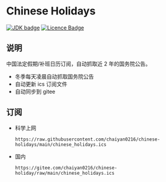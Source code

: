 # Chinese Holidays

[![JDK badge][jdk_badge]][jdk]
[![Licence Badge][mit_badge]][mit]

[jdk_badge]: https://img.shields.io/badge/JDK-11-red?logo=java
[jdk]: https://jdk.java.net/java-se-ri/11
[mit_badge]: https://img.shields.io/github/license/chaiyan0216/chinese-holidays?color=blue
[mit]: https://github.com/chaiyan0216/chinese-holidays/blob/main/LICENSE

## 说明

中国法定假期/补班日历订阅，自动抓取近 2 年的国务院公告。

- 冬季每天凌晨自动抓取国务院公告
- 自动更新 ics 订阅文件
- 自动同步到 gitee

## 订阅

- 科学上网

  ```
  https://raw.githubusercontent.com/chaiyan0216/chinese-holidays/main/chinese_holidays.ics
  ```

- 国内

  ```
  https://gitee.com/chaiyan0216/chinese-holiday/raw/main/chinese_holidays.ics
  ```